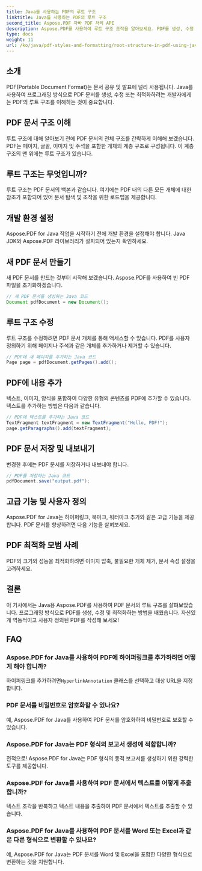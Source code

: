 ```yaml
---
title: Java를 사용하는 PDF의 루트 구조
linktitle: Java를 사용하는 PDF의 루트 구조
second_title: Aspose.PDF 자바 PDF 처리 API
description: Aspose.PDF를 사용하여 루트 구조 조작을 알아보세요. PDF를 생성, 수정 및 향상하세요.
type: docs
weight: 11
url: /ko/java/pdf-styles-and-formatting/root-structure-in-pdf-using-java/
---
```


## 소개

PDF(Portable Document Format)는 문서 공유 및 발표에 널리 사용됩니다. Java를 사용하여 프로그래밍 방식으로 PDF 문서를 생성, 수정 또는 최적화하려는 개발자에게는 PDF의 루트 구조를 이해하는 것이 중요합니다.

## PDF 문서 구조 이해

루트 구조에 대해 알아보기 전에 PDF 문서의 전체 구조를 간략하게 이해해 보겠습니다. PDF는 페이지, 글꼴, 이미지 및 주석을 포함한 개체의 계층 구조로 구성됩니다. 이 계층 구조의 맨 위에는 루트 구조가 있습니다.

## 루트 구조는 무엇입니까?

루트 구조는 PDF 문서의 백본과 같습니다. 여기에는 PDF 내의 다른 모든 개체에 대한 참조가 포함되어 있어 문서 탐색 및 조작을 위한 로드맵을 제공합니다. 

## 개발 환경 설정

Aspose.PDF for Java 작업을 시작하기 전에 개발 환경을 설정해야 합니다. Java JDK와 Aspose.PDF 라이브러리가 설치되어 있는지 확인하세요.

## 새 PDF 문서 만들기

새 PDF 문서를 만드는 것부터 시작해 보겠습니다. Aspose.PDF를 사용하여 빈 PDF 파일을 초기화하겠습니다.

```java
// 새 PDF 문서를 생성하는 Java 코드
Document pdfDocument = new Document();
```

## 루트 구조 수정

루트 구조를 수정하려면 PDF 문서 개체를 통해 액세스할 수 있습니다. PDF를 사용자 정의하기 위해 페이지나 주석과 같은 개체를 추가하거나 제거할 수 있습니다.

```java
// PDF에 새 페이지를 추가하는 Java 코드
Page page = pdfDocument.getPages().add();
```

## PDF에 내용 추가

텍스트, 이미지, 양식을 포함하여 다양한 유형의 콘텐츠를 PDF에 추가할 수 있습니다. 텍스트를 추가하는 방법은 다음과 같습니다.

```java
// PDF에 텍스트를 추가하는 Java 코드
TextFragment textFragment = new TextFragment("Hello, PDF!");
page.getParagraphs().add(textFragment);
```

## PDF 문서 저장 및 내보내기

변경한 후에는 PDF 문서를 저장하거나 내보내야 합니다.

```java
// PDF를 저장하는 Java 코드
pdfDocument.save("output.pdf");
```

## 고급 기능 및 사용자 정의

Aspose.PDF for Java는 하이퍼링크, 북마크, 워터마크 추가와 같은 고급 기능을 제공합니다. PDF 문서를 향상하려면 다음 기능을 살펴보세요.

## PDF 최적화 모범 사례

PDF의 크기와 성능을 최적화하려면 이미지 압축, 불필요한 개체 제거, 문서 속성 설정을 고려하세요.

## 결론

이 기사에서는 Java용 Aspose.PDF를 사용하여 PDF 문서의 루트 구조를 살펴보았습니다. 프로그래밍 방식으로 PDF를 생성, 수정 및 최적화하는 방법을 배웠습니다. 자신있게 역동적이고 사용자 정의된 PDF를 작성해 보세요!

## FAQ

### Aspose.PDF for Java를 사용하여 PDF에 하이퍼링크를 추가하려면 어떻게 해야 합니까?

하이퍼링크를 추가하려면`HyperlinkAnnotation` 클래스를 선택하고 대상 URL을 지정합니다.

### PDF 문서를 비밀번호로 암호화할 수 있나요?

예, Aspose.PDF for Java를 사용하여 PDF 문서를 암호화하여 비밀번호로 보호할 수 있습니다.

### Aspose.PDF for Java는 PDF 형식의 보고서 생성에 적합합니까?

전적으로! Aspose.PDF for Java는 PDF 형식의 동적 보고서를 생성하기 위한 강력한 도구를 제공합니다.

### Aspose.PDF for Java를 사용하여 PDF 문서에서 텍스트를 어떻게 추출합니까?

텍스트 조각을 반복하고 텍스트 내용을 추출하여 PDF 문서에서 텍스트를 추출할 수 있습니다.

### Aspose.PDF for Java를 사용하여 PDF 문서를 Word 또는 Excel과 같은 다른 형식으로 변환할 수 있나요?

예, Aspose.PDF for Java는 PDF 문서를 Word 및 Excel을 포함한 다양한 형식으로 변환하는 것을 지원합니다.